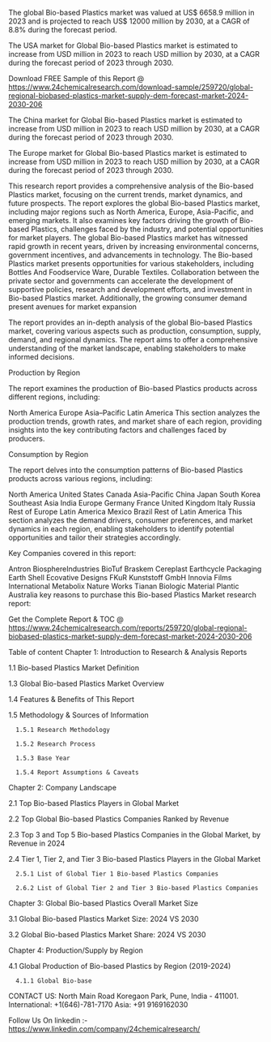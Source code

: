 The global Bio-based Plastics market was valued at US$ 6658.9 million in 2023 and is projected to reach US$ 12000 million by 2030, at a CAGR of 8.8% during the forecast period.

The USA market for Global  Bio-based Plastics market is estimated to increase from USD million in 2023 to reach USD million by 2030, at a CAGR during the forecast period of 2023 through 2030.

Download FREE Sample of this Report @ https://www.24chemicalresearch.com/download-sample/259720/global-regional-biobased-plastics-market-supply-dem-forecast-market-2024-2030-206

The China market for Global  Bio-based Plastics market is estimated to increase from USD million in 2023 to reach USD million by 2030, at a CAGR during the forecast period of 2023 through 2030.

The Europe market for Global  Bio-based Plastics market is estimated to increase from USD million in 2023 to reach USD million by 2030, at a CAGR during the forecast period of 2023 through 2030.

This research report provides a comprehensive analysis of the Bio-based Plastics market, focusing on the current trends, market dynamics, and future prospects. The report explores the global Bio-based Plastics market, including major regions such as North America, Europe, Asia-Pacific, and emerging markets. It also examines key factors driving the growth of Bio-based Plastics, challenges faced by the industry, and potential opportunities for market players. The global Bio-based Plastics market has witnessed rapid growth in recent years, driven by increasing environmental concerns, government incentives, and advancements in technology. The Bio-based Plastics market presents opportunities for various stakeholders, including Bottles And Foodservice Ware, Durable Textiles. Collaboration between the private sector and governments can accelerate the development of supportive policies, research and development efforts, and investment in Bio-based Plastics market. Additionally, the growing consumer demand present avenues for market expansion

The report provides an in-depth analysis of the global Bio-based Plastics market, covering various aspects such as production, consumption, supply, demand, and regional dynamics. The report aims to offer a comprehensive understanding of the market landscape, enabling stakeholders to make informed decisions.

Production by Region

The report examines the production of Bio-based Plastics products across different regions, including:

North America
Europe
Asia–Pacific
Latin America
This section analyzes the production trends, growth rates, and market share of each region, providing insights into the key contributing factors and challenges faced by producers.

Consumption by Region

The report delves into the consumption patterns of Bio-based Plastics products across various regions, including:

North America
United States
Canada
Asia-Pacific
China
Japan
South Korea
Southeast Asia
India
Europe
Germany
France
United Kingdom
Italy
Russia
Rest of Europe
Latin America
Mexico
Brazil
Rest of Latin America
This section analyzes the demand drivers, consumer preferences, and market dynamics in each region, enabling stakeholders to identify potential opportunities and tailor their strategies accordingly.

Key Companies covered in this report:

Antron
BiosphereIndustries
BioTuf
Braskem
Cereplast
Earthcycle Packaging
Earth Shell
Ecovative Designs
FKuR Kunststoff GmbH
Innovia Films International
Metabolix
Nature Works
Tianan Biologic Material
Plantic Australia
key reasons to purchase this Bio-based Plastics Market research report:

Get the Complete Report & TOC @ https://www.24chemicalresearch.com/reports/259720/global-regional-biobased-plastics-market-supply-dem-forecast-market-2024-2030-206

Table of content
Chapter 1: Introduction to Research & Analysis Reports


1.1 Bio-based Plastics Market Definition

1.3 Global Bio-based Plastics Market Overview

1.4 Features & Benefits of This Report

1.5 Methodology & Sources of Information

      1.5.1 Research Methodology

      1.5.2 Research Process

      1.5.3 Base Year

      1.5.4 Report Assumptions & Caveats


Chapter 2: Company Landscape


2.1 Top Bio-based Plastics Players in Global Market

2.2 Top Global Bio-based Plastics Companies Ranked by Revenue

2.3 Top 3 and Top 5 Bio-based Plastics Companies in the Global Market, by Revenue in 2024

2.4 Tier 1, Tier 2, and Tier 3 Bio-based Plastics Players in the Global Market

      2.5.1 List of Global Tier 1 Bio-based Plastics Companies

      2.6.2 List of Global Tier 2 and Tier 3 Bio-based Plastics Companies


Chapter 3: Global Bio-based Plastics Overall Market Size


3.1 Global Bio-based Plastics Market Size: 2024 VS 2030

3.2 Global Bio-based Plastics Market Share: 2024 VS 2030


Chapter 4: Production/Supply by Region


4.1 Global Production of Bio-based Plastics by Region (2019-2024)

      4.1.1 Global Bio-base

CONTACT US:
North Main Road Koregaon Park, Pune, India - 411001.
International: +1(646)-781-7170
Asia: +91 9169162030

Follow Us On linkedin :- https://www.linkedin.com/company/24chemicalresearch/
